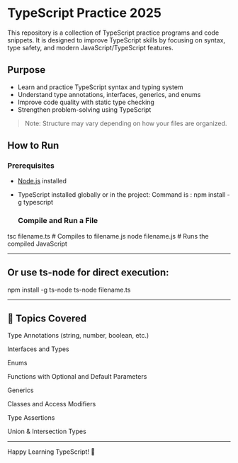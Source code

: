 # TypeScript Practice 2025

This repository is a collection of TypeScript practice programs and code snippets. It is designed to improve TypeScript skills by focusing on syntax, type safety, and modern JavaScript/TypeScript features.

## Purpose

- Learn and practice TypeScript syntax and typing system
- Understand type annotations, interfaces, generics, and enums
- Improve code quality with static type checking
- Strengthen problem-solving using TypeScript

> Note: Structure may vary depending on how your files are organized.

## How to Run

### Prerequisites
- [Node.js](https://nodejs.org) installed
- TypeScript installed globally or in the project:
  Command is : npm install -g typescript

  ### Compile and Run a File
tsc filename.ts   # Compiles to filename.js
node filename.js  # Runs the compiled JavaScript

---

## Or use ts-node for direct execution:
npm install -g ts-node
ts-node filename.ts

---

## 📌 Topics Covered
Type Annotations (string, number, boolean, etc.)

Interfaces and Types

Enums

Functions with Optional and Default Parameters

Generics

Classes and Access Modifiers

Type Assertions

Union & Intersection Types

---

Happy Learning TypeScript! 🚀
